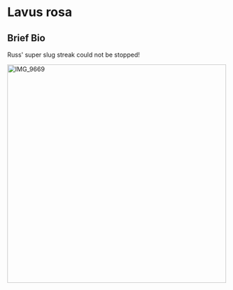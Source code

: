 # Lavus rosa

## Brief Bio

Russ' super slug streak could not be stopped! 

<img src='IMG_9669.jpg' alt='IMG_9669' width='500'/>
